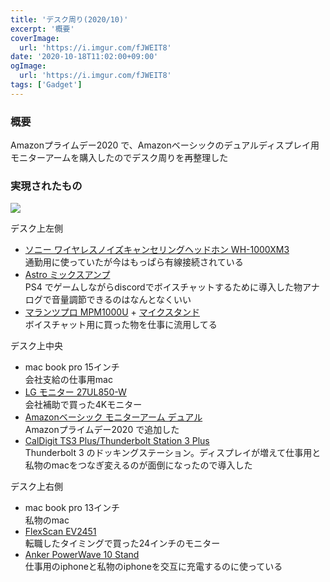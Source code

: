 ```yaml
---
title: 'デスク周り(2020/10)'
excerpt: '概要'
coverImage: 
  url: 'https://i.imgur.com/fJWEIT8'
date: '2020-10-18T11:02:00+09:00'
ogImage:
  url: 'https://i.imgur.com/fJWEIT8'
tags: ['Gadget']
---
```


### 概要

Amazonプライムデー2020 で、Amazonベーシックのデュアルディスプレイ用モニターアームを購入したのでデスク周りを再整理した

### 実現されたもの

![](https://i.imgur.com/QWxkJ4l.jpeg)

デスク上左側

*   [ソニー ワイヤレスノイズキャンセリングヘッドホン WH-1000XM3](https://www.amazon.co.jp/dp/B07GZ8DZC8?ie=UTF8&linkCode=ll1&tag=homura10059-22&linkId=742ecf1e62cda557f3fb2535d5ebdae1&language=ja_JP&ref_=as_li_ss_tl)  
    通勤用に使っていたが今はもっぱら有線接続されている
*   [Astro ミックスアンプ](https://www.amazon.co.jp/dp/B07GTKSCMB?ie=UTF8&linkCode=ll1&tag=homura10059-22&linkId=4a02dee74aa4c1358649e59526b08e36&language=ja_JP&ref_=as_li_ss_tl)  
    PS4 でゲームしながらdiscordでボイスチャットするために導入した物アナログで音量調節できるのはなんとなくいい
*   [マランツプロ MPM1000U](https://www.amazon.co.jp/gp/product/B01GHOM67W?ie=UTF8&linkCode=ll1&tag=homura10059-22&linkId=c35a440d350a8fc6fdf0a27d5064e443&language=ja_JP&ref_=as_li_ss_tl) + [マイクスタンド](https://www.amazon.co.jp/gp/product/B074T9CT1R?ie=UTF8&linkCode=ll1&tag=homura10059-22&linkId=d8086b0d2c9e918b479668296d934d6e&language=ja_JP&ref_=as_li_ss_tl)  
    ボイスチャット用に買った物を仕事に流用してる

デスク上中央

*   mac book pro 15インチ  
    会社支給の仕事用mac
*   [LG モニター 27UL850-W](https://www.amazon.co.jp/gp/product/B07KM8RD34?ie=UTF8&linkCode=ll1&tag=homura10059-22&linkId=04b1ed2e5cb38159238db7d1478893ba&language=ja_JP&ref_=as_li_ss_tl)  
    会社補助で買った4Kモニター
*   [Amazonベーシック モニターアーム デュアル](https://www.amazon.co.jp/gp/product/B00MIBN71I?ie=UTF8&linkCode=ll1&tag=homura10059-22&linkId=5b9187068bde9df8c5e8a3126932ab62&language=ja_JP&ref_=as_li_ss_tl)  
    Amazonプライムデー2020 で追加した
*   [CalDigit TS3 Plus/Thunderbolt Station 3 Plus](https://www.amazon.co.jp/dp/B07GWDK66G?ie=UTF8&linkCode=ll1&tag=homura10059-22&linkId=0156ab55aec0a91fb727ec1dc0659484&language=ja_JP&ref_=as_li_ss_tl)  
    Thunderbolt 3 のドッキングステーション。ディスプレイが増えて仕事用と私物のmacをつなぎ変えるのが面倒になったので導入した

デスク上右側

*   mac book pro 13インチ  
    私物のmac
*   [FlexScan EV2451](https://www.amazon.co.jp/dp/B01MU28MND?ie=UTF8&linkCode=ll1&tag=homura10059-22&linkId=27f8a3c4bebc1bbfe1d677fa53bfff83&language=ja_JP&ref_=as_li_ss_tl)  
    転職したタイミングで買った24インチのモニター
*   [Anker PowerWave 10 Stand](https://www.amazon.co.jp/dp/B07WGPPZQK?ie=UTF8&linkCode=ll1&tag=homura10059-22&linkId=245b92a2de8c28aadc0a363bf0274275&language=ja_JP&ref_=as_li_ss_tl)  
    仕事用のiphoneと私物のiphoneを交互に充電するのに使っている